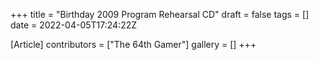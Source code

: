 +++
title = "Birthday 2009 Program Rehearsal CD"
draft = false
tags = []
date = 2022-04-05T17:24:22Z

[Article]
contributors = ["The 64th Gamer"]
gallery = []
+++

